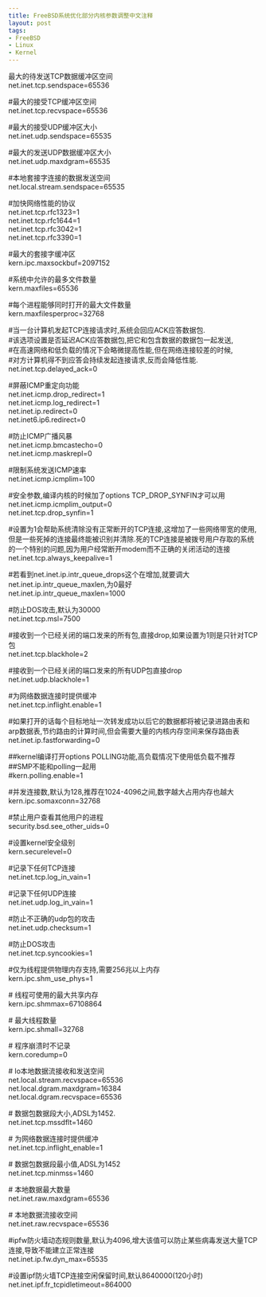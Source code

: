 ```yaml
---
title: FreeBSD系统优化部分内核参数调整中文注释
layout: post
tags:
- FreeBSD
- Linux
- Kernel
---
```

<div> <p>最大的待发送TCP数据缓冲区空间<br>net.inet.tcp.sendspace=65536</p><p>#最大的接受TCP缓冲区空间<br>net.inet.tcp.recvspace=65536</p><p>#最大的接受UDP缓冲区大小<br>net.inet.udp.sendspace=65535</p><p>#最大的发送UDP数据缓冲区大小<br>net.inet.udp.maxdgram=65535</p><p>#本地套接字连接的数据发送空间<br>net.local.stream.sendspace=65535</p><p>#加快网络性能的协议<br>net.inet.tcp.rfc1323=1<br>net.inet.tcp.rfc1644=1<br>net.inet.tcp.rfc3042=1<br>net.inet.tcp.rfc3390=1</p><p>#最大的套接字缓冲区<br>kern.ipc.maxsockbuf=2097152</p><p>#系统中允许的最多文件数量<br>kern.maxfiles=65536</p><p>#每个进程能够同时打开的最大文件数量<br>kern.maxfilesperproc=32768</p><p>#当一台计算机发起TCP连接请求时,系统会回应ACK应答数据包.<br>#该选项设置是否延迟ACK应答数据包,把它和包含数据的数据包一起发送,<br>#在高速网络和低负载的情况下会略微提高性能,但在网络连接较差的时候,<br>#对方计算机得不到应答会持续发起连接请求,反而会降低性能.<br>net.inet.tcp.delayed_ack=0</p><p>#屏蔽ICMP重定向功能<br>net.inet.icmp.drop_redirect=1<br>net.inet.icmp.log_redirect=1<br>net.inet.ip.redirect=0<br>net.inet6.ip6.redirect=0</p><p>#防止ICMP广播风暴<br>net.inet.icmp.bmcastecho=0<br>net.inet.icmp.maskrepl=0</p><p>#限制系统发送ICMP速率<br>net.inet.icmp.icmplim=100</p><p>#安全参数,编译内核的时候加了options TCP_DROP_SYNFIN才可以用<br>net.inet.icmp.icmplim_output=0<br>net.inet.tcp.drop_synfin=1</p><p>#设置为1会帮助系统清除没有正常断开的TCP连接,这增加了一些网络带宽的使用,但是一些死掉的连接最终能被识别并清除.死的TCP连接是被拨号用户存取的系统的一个特别的问题,因为用户经常断开modem而不正确的关闭活动的连接<br>net.inet.tcp.always_keepalive=1</p><p>#若看到net.inet.ip.intr_queue_drops这个在增加,就要调大net.inet.ip.intr_queue_maxlen,为0最好<br>net.inet.ip.intr_queue_maxlen=1000</p><p>#防止DOS攻击,默认为30000<br>net.inet.tcp.msl=7500</p><p>#接收到一个已经关闭的端口发来的所有包,直接drop,如果设置为1则是只针对TCP包<br>net.inet.tcp.blackhole=2</p><p>#接收到一个已经关闭的端口发来的所有UDP包直接drop<br>net.inet.udp.blackhole=1</p><p>#为网络数据连接时提供缓冲<br>net.inet.tcp.inflight.enable=1</p><p>#如果打开的话每个目标地址一次转发成功以后它的数据都将被记录进路由表和arp数据表,节约路由的计算时间,但会需要大量的内核内存空间来保存路由表<br>net.inet.ip.fastforwarding=0</p><p>##kernel编译打开options POLLING功能,高负载情况下使用低负载不推荐<br>##SMP不能和polling一起用<br>#kern.polling.enable=1</p><p>#并发连接数,默认为128,推荐在1024-4096之间,数字越大占用内存也越大<br>kern.ipc.somaxconn=32768</p><p>#禁止用户查看其他用户的进程<br>security.bsd.see_other_uids=0</p><p>#设置kernel安全级别<br>kern.securelevel=0</p><p>#记录下任何TCP连接<br>net.inet.tcp.log_in_vain=1</p><p>#记录下任何UDP连接<br>net.inet.udp.log_in_vain=1</p><p>#防止不正确的udp包的攻击<br>net.inet.udp.checksum=1</p><p>#防止DOS攻击<br>net.inet.tcp.syncookies=1</p><p>#仅为线程提供物理内存支持,需要256兆以上内存<br>kern.ipc.shm_use_phys=1</p><p># 线程可使用的最大共享内存<br>kern.ipc.shmmax=67108864</p><p># 最大线程数量<br>kern.ipc.shmall=32768</p><p># 程序崩溃时不记录<br>kern.coredump=0</p><p># lo本地数据流接收和发送空间<br>net.local.stream.recvspace=65536<br>net.local.dgram.maxdgram=16384<br>net.local.dgram.recvspace=65536</p><p># 数据包数据段大小,ADSL为1452.<br>net.inet.tcp.mssdflt=1460</p><p># 为网络数据连接时提供缓冲<br>net.inet.tcp.inflight_enable=1</p><p># 数据包数据段最小值,ADSL为1452<br>net.inet.tcp.minmss=1460</p><p># 本地数据最大数量<br>net.inet.raw.maxdgram=65536</p><p># 本地数据流接收空间<br>net.inet.raw.recvspace=65536</p><p>#ipfw防火墙动态规则数量,默认为4096,增大该值可以防止某些病毒发送大量TCP连接,导致不能建立正常连接<br>net.inet.ip.fw.dyn_max=65535</p><p>#设置ipf防火墙TCP连接空闲保留时间,默认8640000(120小时)<br>net.inet.ipf.fr_tcpidletimeout=864000</p> </div>